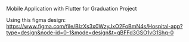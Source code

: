 Mobile Application with Flutter for Graduation Project

Using this figma design:
https://www.figma.com/file/BIzXs3x0WzyJxO2FoBmN4s/Hospital-app?type=design&node-id=0-1&mode=design&t=qBFFd3GSO1vG1Shq-0

